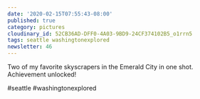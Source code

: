 ```yaml
---
date: '2020-02-15T07:55:43-08:00'
published: true
category: pictures
cloudinary_id: 52CB36AD-DFF0-4A03-9BD9-24CF374102B5_o1rrn5
tags: seattle washingtonexplored
newsletter: 46
---
```


Two of my favorite skyscrapers in the Emerald City in one shot. Achievement unlocked!

#seattle #washingtonexplored